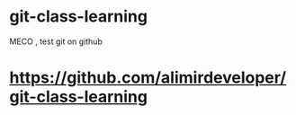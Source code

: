 # git-class-learning
MECO , test git on github
# https://github.com/alimirdeveloper/git-class-learning
